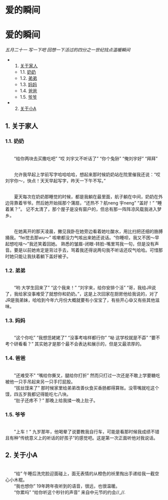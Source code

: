 <h1>爱的瞬间</h1> 

# 爱的瞬间


*五月二十一 写一下吧 回想一下活过的四分之一世纪找点温暖瞬间*

* 1. [关于家人](#first)
    * 1.1. [奶奶](#firstPOne)
    * 1.2. [弟弟](#firstPTwo)
    * 1.3. [妈妈](#firstPThree)
    * 1.4. [爸爸](#firstPFour)
    * 1.5. [爷爷](#firstPSix)
* 2. [关于小A](#second)

## 1. <a name='first'></a>关于家人
### 1.1. <a name='firstPOne'></a>奶奶

<br>&emsp;&emsp;“给你两块去买撒吃吧” “哎 刘宇又不听话了” “你个兔狲” “俺刘宇好”  “拜拜” 

<br>&emsp;&emsp;允许我早起上学前写字哈哈哈哈，想起来那时候奶奶站在院里催我还说：“哎刘宇你～，快点！天天早起写字，昨天一下午不写。”

<br>&emsp;&emsp;夏天每次在奶奶那睡觉的时候，都是我躺在最里面，航子躺在中间，奶奶在外边背靠着爷爷。然后她开始摇那个蒲扇，“还热不？航neng 宇neng” “盖好！”  “睡着某？”。 记不太清了，那个屋子是没有窗户的，但总有那一阵阵凉风载我进入梦乡。

<br>&emsp;&emsp;在她离开的那天凌晨，撇见我卧在她旁边看着她吐酸水，用比扫把还细的胳膊捅我。“fei觉去那wu～” 咳嗽都没力气咳出来她还说话。“你睡呗，我又不困～早起想吃啥～”我还笑着回她。 熟悉的皱眉-闭眼-转脸-嘴里骂我一句，但是没有声音。要是以前她肯定是背过手去，骂着我还得说两句我不听话还叹气哈哈。可惜那时她只能让我扶着躺下盖好被子。

### 1.2. <a name='firstPTwo'></a>弟弟
<br>&emsp;&emsp;“哟 大学生回来了” “这个我来！” “刘宇来，给你安排个活”  “哥，我给JR说了，我给家没事难受了就想你和奶奶。”，这是上次回家在厨房他给我说的，对了JR是我弟妹，哈哈到今年六月份大概就要有小宝宝了，有些开心😄又有些其他滋味。

### 1.3. <a name='firstPThree'></a>妈妈
<br>&emsp;&emsp;“这个你吃”  “我想恁姥姥了” “没事考啥样都行你”  “呦 这学校就是不孬” “要不考个研看看？”    其实她才是那个最不会表达和展示的，但是又最浓厚的。

### 1.4. <a name='firstPFour'></a>爸爸
<br>&emsp;&emsp;"还难受不" “嘴给你撕叉，腿给你打折”  然而只打过一次还是不敢上学要糖吃被他一只手吊起来另一只手打屁股。 
<br>&emsp;&emsp;“拔丝馍来了” 那时候家里给弟弟改善伙食买香肠都得算账。没零嘴就吃这个馍，四五岁我都记得能吃七八块。
<br>&emsp;&emsp;“肚子还疼不？” 那晚上给我揉一晚上肚子。

### 1.5. <a name='firstPSix'></a>爷爷
<br>&emsp;&emsp;"上车！" 九岁那年，他喝晕了说要教我自行车，可能是看那时候我成绩不错且有种“传统意义上的听话的好孩子”的感觉吧。这是第一次正面听他对我说话。


## 2. <a name='second'></a>关于小A
<br>&emsp;&emsp;“给” 午睡后洗完脸迎面碰上，面无表情的从橙色的袄里掏出手递给我一截空心小木棍。
<br>&emsp;&emsp;“我也想你” 19年跨年夜听到的语音，很远，也很温暖。
<br>&emsp;&emsp;“你累吗” “给你听这个秒针的声音”  来自中元节的约会//_//.
